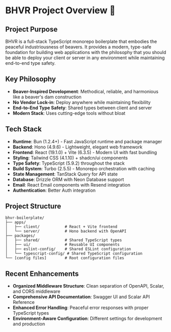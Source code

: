 # BHVR Project Overview 🦫

## Project Purpose
BHVR is a full-stack TypeScript monorepo boilerplate that embodies the peaceful industriousness of beavers. It provides a modern, type-safe foundation for building web applications with the philosophy that you should be able to deploy your client or server in any environment while maintaining end-to-end type safety.

## Key Philosophy
- **Beaver-Inspired Development**: Methodical, reliable, and harmonious like a beaver's dam construction
- **No Vendor Lock-in**: Deploy anywhere while maintaining flexibility
- **End-to-End Type Safety**: Shared types between client and server
- **Modern Stack**: Uses cutting-edge tools without bloat

## Tech Stack
- **Runtime**: Bun (1.2.4+) - Fast JavaScript runtime and package manager
- **Backend**: Hono (4.9.6) - Lightweight, elegant web framework
- **Frontend**: React (19.1.0) + Vite (6.3.5) - Modern UI with fast bundling
- **Styling**: Tailwind CSS (4.1.10) + shadcn/ui components
- **Type Safety**: TypeScript (5.9.2) throughout the stack
- **Build System**: Turbo (2.5.5) - Monorepo orchestration with caching
- **State Management**: TanStack Query for API state
- **Database**: Drizzle ORM with Neon Database support
- **Email**: React Email components with Resend integration
- **Authentication**: Better Auth integration

## Project Structure
```
bhvr-boilerplate/
├── apps/
│   ├── client/           # React + Vite frontend
│   └── server/           # Hono backend with OpenAPI
├── packages/
│   ├── shared/           # Shared TypeScript types
│   ├── ui/               # Reusable UI components
│   ├── eslint-config/    # Shared ESLint configuration
│   └── typescript-config/ # Shared TypeScript configuration
└── [config files]        # Root configuration files
```

## Recent Enhancements
- **Organized Middleware Structure**: Clean separation of OpenAPI, Scalar, and CORS middleware
- **Comprehensive API Documentation**: Swagger UI and Scalar API Reference
- **Enhanced Error Handling**: Peaceful error responses with proper TypeScript types
- **Environment-Aware Configuration**: Different settings for development and production